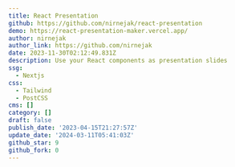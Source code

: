 ```yaml
---
title: React Presentation
github: https://github.com/nirnejak/react-presentation
demo: https://react-presentation-maker.vercel.app/
author: nirnejak
author_link: https://github.com/nirnejak
date: 2023-11-30T02:12:49.831Z
description: Use your React components as presentation slides
ssg:
  - Nextjs
css:
  - Tailwind
  - PostCSS
cms: []
category: []
draft: false
publish_date: '2023-04-15T21:27:57Z'
update_date: '2024-03-11T05:41:03Z'
github_star: 9
github_fork: 0
---
```


